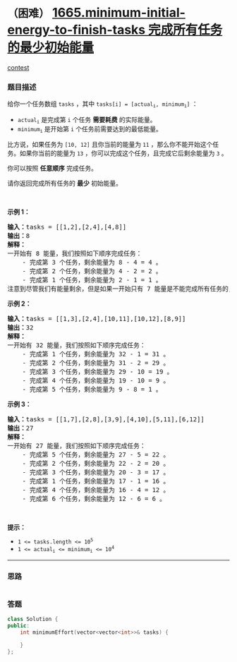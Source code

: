 # `（困难）` [1665.minimum-initial-energy-to-finish-tasks 完成所有任务的最少初始能量](https://leetcode-cn.com/problems/minimum-initial-energy-to-finish-tasks/)

[contest](https://leetcode-cn.com/contest/weekly-contest-216/problems/minimum-initial-energy-to-finish-tasks/)

### 题目描述
<p>给你一个任务数组&nbsp;<code>tasks</code> ，其中&nbsp;<code>tasks[i] = [actual<sub>i</sub>, minimum<sub>i</sub>]</code>&nbsp;：</p>

<ul>
	<li><code>actual<sub>i</sub></code>&nbsp;是完成第 <code>i</code>&nbsp;个任务 <strong>需要耗费</strong>&nbsp;的实际能量。</li>
	<li><code>minimum<sub>i</sub></code>&nbsp;是开始第 <code>i</code>&nbsp;个任务前需要达到的最低能量。</li>
</ul>

<p>比方说，如果任务为&nbsp;<code>[10, 12]</code>&nbsp;且你当前的能量为&nbsp;<code>11</code>&nbsp;，那么你不能开始这个任务。如果你当前的能量为&nbsp;<code>13</code>&nbsp;，你可以完成这个任务，且完成它后剩余能量为 <code>3</code>&nbsp;。</p>

<p>你可以按照 <strong>任意顺序</strong>&nbsp;完成任务。</p>

<p>请你返回完成所有任务的 <strong>最少</strong>&nbsp;初始能量。</p>

<p>&nbsp;</p>

<p><strong>示例 1：</strong></p>

<pre><b>输入：</b>tasks = [[1,2],[2,4],[4,8]]
<b>输出：</b>8
<strong>解释：</strong>
一开始有 8 能量，我们按照如下顺序完成任务：
    - 完成第 3 个任务，剩余能量为 8 - 4 = 4 。
    - 完成第 2 个任务，剩余能量为 4 - 2 = 2 。
    - 完成第 1 个任务，剩余能量为 2 - 1 = 1 。
注意到尽管我们有能量剩余，但是如果一开始只有 7 能量是不能完成所有任务的，因为我们无法开始第 3 个任务。</pre>

<p><strong>示例 2：</strong></p>

<pre><b>输入：</b>tasks = [[1,3],[2,4],[10,11],[10,12],[8,9]]
<b>输出：</b>32
<strong>解释：</strong>
一开始有 32 能量，我们按照如下顺序完成任务：
    - 完成第 1 个任务，剩余能量为 32 - 1 = 31 。
    - 完成第 2 个任务，剩余能量为 31 - 2 = 29 。
    - 完成第 3 个任务，剩余能量为 29 - 10 = 19 。
    - 完成第 4 个任务，剩余能量为 19 - 10 = 9 。
    - 完成第 5 个任务，剩余能量为 9 - 8 = 1 。</pre>

<p><strong>示例 3：</strong></p>

<pre><b>输入：</b>tasks = [[1,7],[2,8],[3,9],[4,10],[5,11],[6,12]]
<b>输出：</b>27
<strong>解释：</strong>
一开始有 27 能量，我们按照如下顺序完成任务：
    - 完成第 5 个任务，剩余能量为 27 - 5 = 22 。
    - 完成第 2 个任务，剩余能量为 22 - 2 = 20 。
    - 完成第 3 个任务，剩余能量为 20 - 3 = 17 。
    - 完成第 1 个任务，剩余能量为 17 - 1 = 16 。
    - 完成第 4 个任务，剩余能量为 16 - 4 = 12 。
    - 完成第 6 个任务，剩余能量为 12 - 6 = 6 。
</pre>

<p>&nbsp;</p>

<p><strong>提示：</strong></p>

<ul>
	<li><code>1 &lt;= tasks.length &lt;= 10<sup>5</sup></code></li>
	<li><code>1 &lt;= actual<sub>​i</sub>&nbsp;&lt;= minimum<sub>i</sub>&nbsp;&lt;= 10<sup>4</sup></code></li>
</ul>


---
### 思路
```
```



### 答题
``` C++
class Solution {
public:
    int minimumEffort(vector<vector<int>>& tasks) {

    }
};
```




